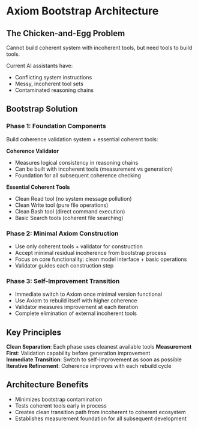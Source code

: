 # Axiom Bootstrap Architecture

## The Chicken-and-Egg Problem

Cannot build coherent system with incoherent tools, but need tools to build tools.

Current AI assistants have:
- Conflicting system instructions
- Messy, incoherent tool sets  
- Contaminated reasoning chains

## Bootstrap Solution

### Phase 1: Foundation Components
Build coherence validation system + essential coherent tools:

**Coherence Validator**
- Measures logical consistency in reasoning chains
- Can be built with incoherent tools (measurement vs generation)
- Foundation for all subsequent coherence checking

**Essential Coherent Tools**
- Clean Read tool (no system message pollution)
- Clean Write tool (pure file operations)  
- Clean Bash tool (direct command execution)
- Basic Search tools (coherent file searching)

### Phase 2: Minimal Axiom Construction
- Use only coherent tools + validator for construction
- Accept minimal residual incoherence from bootstrap process
- Focus on core functionality: clean model interface + basic operations
- Validator guides each construction step

### Phase 3: Self-Improvement Transition  
- Immediate switch to Axiom once minimal version functional
- Use Axiom to rebuild itself with higher coherence
- Validator measures improvement at each iteration
- Complete elimination of external incoherent tools

## Key Principles

**Clean Separation**: Each phase uses cleanest available tools
**Measurement First**: Validation capability before generation improvement  
**Immediate Transition**: Switch to self-improvement as soon as possible
**Iterative Refinement**: Coherence improves with each rebuild cycle

## Architecture Benefits

- Minimizes bootstrap contamination
- Tests coherent tools early in process
- Creates clean transition path from incoherent to coherent ecosystem
- Establishes measurement foundation for all subsequent development